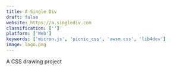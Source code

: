 ```yaml
---
title: A Single Div
draft: false 
website: https://a.singlediv.com
classification: ['']
platform: ['Web']
keywords: ['micron.js', 'picnic_css', 'awsm.css', 'lib4dev']
image: logo.png
---
```

A CSS drawing project